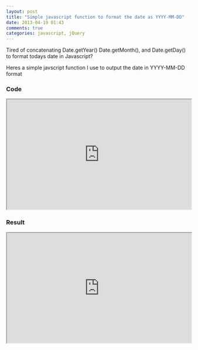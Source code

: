 ```yaml
---
layout: post
title: "Simple javascript function to format the date as YYYY-MM-DD"
date: 2013-04-19 01:43
comments: true
categories: javascript, jQuery
---
```


Tired of concatenating Date.getYear() Date.getMonth(), and Date.getDay() to format todays date in Javascript?

Heres a simple javscript function I use to output the date in YYYY-MM-DD format

### Code

<iframe
  style="width: 100%; height: 300px"
  src="http://jsfiddle.net/EVF6f/embedded/js,html/light/#JavaScript" >
</iframe>

### Result

<iframe
  style="width: 100%; height: 300px"
   src="http://jsfiddle.net/EVF6f/embedded/result/light/#Result" >
</iframe>

